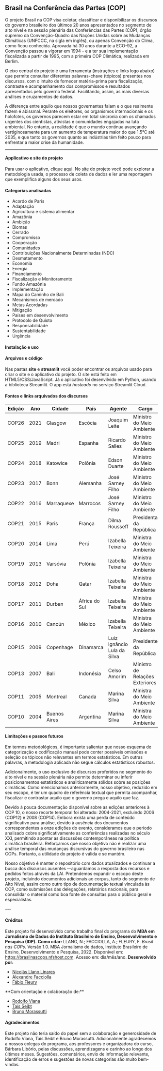 ## Brasil na Conferência das Partes (COP)

O projeto Brasil na COP visa coletar, classificar e disponibilizar os discursos do governo brasileiro dos últimos 20 anos apresentados no segmento de alto nível e na sessão plenária das Conferências das Partes (COP), órgão supremo da Convenção-Quadro das Nações Unidas sobre as Mudanças Climáticas (UNFCCC, na sigla em inglês), ou apenas Convenção do Clima, como ficou conhecida. Aprovada há 30 anos durante a ECO-92, a Convenção passou a vigorar em 1994 - e a ter sua implementação fiscalizada a partir de 1995, com a primeira COP Climática, realizada em Berlim.

O eixo central do projeto é uma ferramenta (instruções e links logo abaixo) que permite consultar diferentes palavras-chave (tópicos) presentes nos discursos, com o intuito de fornecer matéria-prima para fiscalização, contraste e acompanhamento dos compromissos e resultados apresentados pelo governo federal. Facilitando, assim, as mais diversas análises e cruzamentos de dados.

A diferença entre aquilo que nossos governantes falam e o que realmente fazem é abissmal. Perante os eleitores, os organismos internacionais e os holofotes, os governos parecem estar em total sincronia com os chamados urgentes dos cientistas, ativistas e comunidades engajadas na luta ambiental. No entanto, a realidade é que o mundo continua avançando vertiginosamente para um aumento de temperatura maior do que 1.5°C até 2035, e que tanto os governos quanto as indústrias têm feito pouco para enfrentar a maior crise da humanidade.

---

#### Applicativo e site do projeto
Para usar o aplicativo, clique [aqui](https://brasilnascops.streamlit.app/).
No [site](www.brasilnascops.nfshost.com) do projeto você pode explorar a metodologia usada, o processo de coleta de dados e ler uma reportagem que exemplifica alguns dos seus usos.

#### Categorias analisadas
<ul>
    <li>Acordo de Paris</li>
    <li>Adaptação</li>
    <li>Agricultura e sistema alimentar</li>
    <li>Amazônia</li>
    <li>Ambição</li>
    <li>Biomas</li>
    <li>Cerrado</li>
    <li>Compromisso</li>
    <li>Cooperação</li>
    <li>Comunidades </li>
    <li>Contribuições Nacionalmente Determinadas (NDC)</li>
    <li>Desmatamento</li>
    <li>Economia</li>
    <li>Energia</li>
    <li>Financiamento </li>
    <li>Fiscalização e Monitoramento</li>
    <li>Fundo Amazônia</li>
    <li>Implementação</li>
    <li>Mapa do Caminho de Bali</li>
    <li>Mecanismos de mercado</li>
    <li>Metas Acordadas</li>
    <li>Mitigação</li>
    <li>Países em desenvolvimento </li>
    <li>Protocolo de Quioto</li>
    <li>Responsabilidade </li>
    <li>Sustentabilidade </li>
    <li>Urgência</li>
</ul>

#### Instalação e uso 

#### Arquivos e código
Nas pastas **site** e **streamlit** você poder encontrar os arquivos usado para criar o site e o aplicativo do projeto. O site está feito em HTML5/CSS/JavaScript. Já o aplicativo foi desenvilvido em Python, usando a biblioteca Streamlit. O app está _hosteado_ no serviço Streamlit Cloud.

#### Fontes e links arquivados dos discursos

| Edição | Ano  | Cidade       | País          | Agente                      | Cargo                           | url                                      | url_arquivo                                    |
|--------|------|--------------|---------------|-----------------------------|---------------------------------|------------------------------------------|------------------------------------------------|
| COP26  | 2021 | Glasgow      | Escócia       | Joaquim Leite               | Ministro do Meio Ambiente       | https://tinyurl.com/cop-26-2021-1        | https://tinyurl.com/Cop-26-2021-arquivo        |
| COP25  | 2019 | Madri        | Espanha       | Ricardo Salles              | Ministro do Meio Ambiente       | https://tinyurl.com/Cop-25-2019-1        | https://tinyurl.com/cop-25-2019-arquivo        |
| COP24  | 2018 | Katowice     | Polônia       | Edson Duarte                | Ministro do Meio Ambiente       | https://tinyurl.com/cop-24-2018-1        | https://tinyurl.com/cop-24-2018-arquivo        |
| COP23  | 2017 | Bonn         | Alemanha      | José Sarney Filho           | Ministro do Meio Ambiente       | https://tinyurl.com/cop-23-2017-1        | https://tinyurl.com/cop-23-2017-arquivo        |
| COP22  | 2016 | Marraquexe    | Marrocos      | José Sarney Filho           | Ministro do Meio Ambiente       | https://tinyurl.com/cop-22-2016-1        | https://tinyurl.com/cop-22-2016-arquivo        |
| COP21  | 2015 | Paris        | França        | Dilma Rousseff              | Presidenta da República         | https://tinyurl.com/cop-21-2015-1        | https://tinyurl.com/cop-21-2015-arquivo        |
| COP20  | 2014 | Lima         | Perú          | Izabella Teixeira           | Ministra do Meio Ambiente       | https://tinyurl.com/cop-20-2014-1        | https://tinyurl.com/cop-20-2014-arquivo        |
| COP19  | 2013 | Varsóvia     | Polônia       | Izabella Teixeira           | Ministra do Meio Ambiente       | https://tinyurl.com/cop-19-2013-1        | https://tinyurl.com/cop-19-2013-1              |
| COP18  | 2012 | Doha         | Qatar         | Izabella Teixeira           | Ministra do Meio Ambiente       | https://tinyurl.com/cop-18-2012-1        | https://tinyurl.com/cop-18-2012-1              |
| COP17  | 2011 | Durban       | África do Sul | Izabella Teixeira           | Ministra do Meio Ambiente       | https://tinyurl.com/cop-17-2011-1        | https://tinyurl.com/cop-17-2011-arquivo        |
| COP16  | 2010 | Cancún       | México        | Izabella Teixeira           | Ministra do Meio Ambiente       | https://tinyurl.com/cop-16-2010-1        | https://tinyurl.com/cop-16-2010-arquivo        |
| COP15  | 2009 | Copenhage   | Dinamarca     | Luiz Ignâncio Lula da Silva | Presidente da República         | https://tinyurl.com/cop-15-2009-1        | https://tinyurl.com/cop-15-2009-arquivo        |                                               |
| COP13  | 2007 | Bali         | Indonésia     | Celso Amorim                | Ministro de Relações Exteriores | https://tinyurl.com/cop-13-2007-1        | https://tinyurl.com/cop-13-2007-arquivo        |
| COP11  | 2005 | Montreal     | Canada        | Marina Silva                | Ministra do Meio Ambiente       | https://tinyurl.com/cop-11-2005-1        | https://tinyurl.com/cop-11-2005-arquivo        |
| COP10  | 2004 | Buenos Aires | Argentina     | Marina Silva                | Ministra do Meio Ambiente       | https://tinyurl.com/cop-10-2004-1        | https://tinyurl.com/cop-10-2004-arquivo        |

#### Limitações e passos futuros
<p>Em termos metodológicos, é importante salientar que nosso esquema de categorização e codificação manual pode conter possíveis omissões e seleção de tópicos não relevantes em termos estatísticos. Em outras palavras, a metodologia aplicada não segue cálculos estatísticos robustos.</p>
<p>Adicionalmente, o uso exclusivo de discursos proferidos no segmento do alto nível e na sessão plenária não permite determinar ou inferir posicionamentos estatísticos e analiticamente sólidos sobre as posições climáticas. Como mencionamos anteriormente, nosso objetivo, reduzido em seu escopo, é ter um quadro de referência textual que permita acompanhar, fiscalizar e contrastar aquilo que o governo prega e aquilo que faz.</p>
<p>Devido à pouca documentação disponível sobre as edições anteriores à COP 10, o nosso recorte temporal foi alterado: 2004-2021, excluindo 2006 (COP12) e 2008 (COP14). Embora exista uma perda de conteúdo significativo para análise, devido à ausência dos documentos correspondentes a onze edições do evento, consideramos que o período analisado cobre significativamente as conferências realizadas no século XXI, permitindo apontar as discussões contemporâneas na política climática brasileira. Reforçamos que nosso objetivo não é realizar uma análise temporal das mudanças discursivas do governo brasileiro nas COPs. Portanto, a utilidade do projeto é válida e se mantém.</p>
<p>Nosso objetivo é manter o repositório com dados atualizados e continuar a busca dos discursos ausentes —aguardamos a resposta dos recursos e pedidos feitos através da LAI. Pretendemos expandir o escopo deste projeto, incluindo documentos adicionais ao corpus, tanto do segmento de Alto Nível, assim como outro tipo de documentação textual vinculada às COP, como submissões das delegações, relatórios nacionais, para consolidar o material como boa fonte de consultas para o público geral e especialistas.</p>
---

#### Créditos
Este projeto foi desenvolvido como trabalho final do programa do **MBA em Jornalismo de Dados do Instituto Brasileiro de Ensino, Desenvolvimento e Pesquisa (IDP).**
**Como citar:** LLANO, N.; FACCIOLLA, A.; FLEURY, F. _Brasil nas COPs._ Versão 1.0. MBA Jornalismo de dados, Instituto Brasileiro de Ensino, Desenvolvimento e Pesquisa, 2022. Disponível em: https://brasilnascops.nfshost.com. Acesso em: dia/mês/ano.
**Desenvolvido por:**
<ul>
<li><a href="https://www.enetreseles.com" target="_blank">Nicolás Llano Linares</li><a>
<li><a href="https://github.com/alefacciolla" target="_blank">Alexandre Facciolla</li><a>
<li><a href="https://github.com/FabioFleury" target="_blank">Fábio Fleury</li></a>
</ul>
**Com orientação e colaboração de:**
<ul>
<li><a href="http://rodolfoviana.com.br" target="_blank">Rodolfo Viana</li><a>
<li><a href="https://twitter.com/taisecoisas?lang=en" target="_blank">Taís Seibt</li><a>
<li><a href="https://fiquemsabendo.com.br/nossa-equipe/" target="_blank">Bruno Morassutti</li></a>
</ul>

#### Agradecimentos
Este projeto não teria saído do papel sem a colaboração e generosidade de Rodolfo Viana, Taís Seibt e Bruno Morassutti. 
Adicionalmente agradecemos a nossos colegas do programa, aos professores e organizadora do curso, Bárbara Libório, pelas discussões, aprendizagens e carinho ao longo dos últimos meses.
Sugestões, comentários, envio de informação relevante, identificação de erros e sugestões de novas categorias são muito bem-vindas.

    
    

